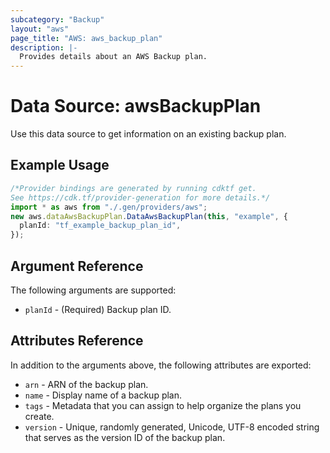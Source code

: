 ```yaml
---
subcategory: "Backup"
layout: "aws"
page_title: "AWS: aws_backup_plan"
description: |-
  Provides details about an AWS Backup plan.
---
```


# Data Source: awsBackupPlan

Use this data source to get information on an existing backup plan.

## Example Usage

```typescript
/*Provider bindings are generated by running cdktf get.
See https://cdk.tf/provider-generation for more details.*/
import * as aws from "./.gen/providers/aws";
new aws.dataAwsBackupPlan.DataAwsBackupPlan(this, "example", {
  planId: "tf_example_backup_plan_id",
});

```

## Argument Reference

The following arguments are supported:

* `planId` - (Required) Backup plan ID.

## Attributes Reference

In addition to the arguments above, the following attributes are exported:

* `arn` - ARN of the backup plan.
* `name` - Display name of a backup plan.
* `tags` - Metadata that you can assign to help organize the plans you create.
* `version` - Unique, randomly generated, Unicode, UTF-8 encoded string that serves as the version ID of the backup plan.
